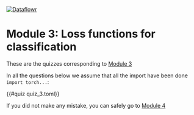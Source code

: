 [![Dataflowr](https://raw.githubusercontent.com/dataflowr/website/master/_assets/dataflowr_logo.png)](https://dataflowr.github.io/website/)

# Module 3: Loss functions for classification

These are the quizzes corresponding to [Module 3](https://dataflowr.github.io/website/modules/3-loss-functions-for-classification/)

In all the questions below we assume that all the import have been done `import torch...`:

{{#quiz quiz_3.toml}}

If you did not make any mistake, you can safely go to [Module 4](https://dataflowr.github.io/website/modules/4-optimization-for-deep-learning/)